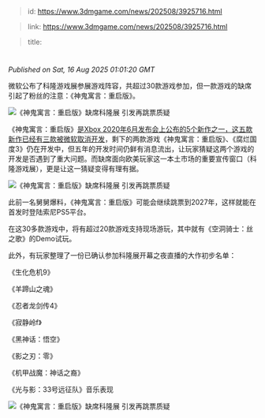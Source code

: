 > id: https://www.3dmgame.com/news/202508/3925716.html

> link: https://www.3dmgame.com/news/202508/3925716.html

> title: 

# 
_Published on Sat, 16 Aug 2025 01:01:20 GMT_

微软公布了科隆游戏展参展游戏阵容，共超过30款游戏参加，但一款游戏的缺席引起了粉丝的注意：《神鬼寓言：重启版》。

![《神鬼寓言：重启版》缺席科隆展 引发再跳票质疑](https://img.3dmgame.com/uploads/images/news/20250816/1755305605_792735.webp)

《神鬼寓言：重启版》[是Xbox 2020年6月发布会上公布的5个新作之一，这五款新作已经有三款被微软取消开发](https://www.3dmgame.com/news/202508/3925248.html)，剩下的两款游戏《神鬼寓言：重启版》、《腐烂国度3》仍在开发中，但五年的开发时间仍鲜有消息流出，让玩家猜疑这两个游戏的开发是否遇到了重大问题。而缺席面向欧美玩家这一本土市场的重要宣传窗口（科隆游戏展），更是让这一猜疑变得有理有据。

![《神鬼寓言：重启版》缺席科隆展 引发再跳票质疑](https://img.3dmgame.com/uploads/images/news/20250816/1755306065_124530.webp)

此前一名舅舅爆料，《神鬼寓言：重启版》可能会继续跳票到2027年，这样就能在首发时登陆索尼PS5平台。

在这30多款游戏中，将有超过20款游戏支持现场游玩，其中就有《空洞骑士：丝之歌》的Demo试玩。

此外，有玩家整理了一份已确认参加科隆展开幕之夜直播的大作初步名单：

《生化危机9》

《羊蹄山之魂》

《忍者龙剑传4》

《寂静岭f》

《黑神话：悟空》

《影之刃：零》

《机甲战魔：神话之裔》

《光与影：33号远征队》音乐表现

![《神鬼寓言：重启版》缺席科隆展 引发再跳票质疑](https://img.3dmgame.com/uploads/images/news/20250816/1755305614_455051.jpg)
